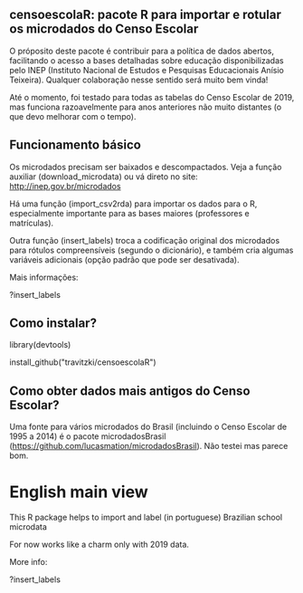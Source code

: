## censoescolaR: pacote R para importar e rotular os microdados do Censo Escolar

O próposito deste pacote é contribuir para a política de dados abertos, facilitando o acesso a bases detalhadas sobre educação disponibilizadas pelo INEP (Instituto Nacional de Estudos e Pesquisas Educacionais Anísio Teixeira). Qualquer colaboração nesse sentido será muito bem vinda!

Até o momento, foi testado para todas as tabelas do Censo Escolar de 2019, mas funciona razoavelmente para anos anteriores não muito distantes (o que devo melhorar com o tempo).

## Funcionamento básico

Os microdados precisam ser baixados e descompactados. Veja a função auxiliar (download_microdata) ou vá direto no site: http://inep.gov.br/microdados 

Há uma função (import_csv2rda) para importar os dados para o R, especialmente importante para as bases maiores (professores e matrículas).

Outra função (insert_labels) troca a codificação original dos microdados para rótulos compreensíveis (segundo o dicionário), e também cria algumas variáveis adicionais (opção padrão que pode ser desativada).

Mais informações:

?insert_labels

## Como instalar?

library(devtools)

install_github("travitzki/censoescolaR")

## Como obter dados mais antigos do Censo Escolar?

Uma fonte para vários microdados do Brasil (incluindo o Censo Escolar de 1995 a 2014) é o pacote microdadosBrasil (https://github.com/lucasmation/microdadosBrasil). Não testei mas parece bom.


# English main view
This R package helps to import and label (in portuguese) Brazilian school microdata

For now works like a charm only with 2019 data.

More info:

?insert_labels
